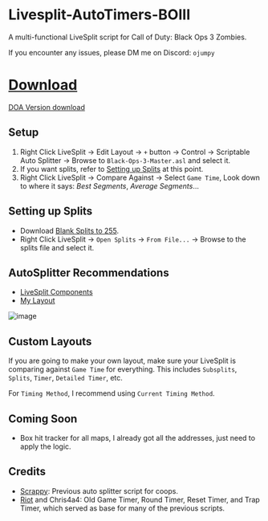 # Livesplit-AutoTimers-BOIII
A multi-functional LiveSplit script for Call of Duty: Black Ops 3 Zombies.

If you encounter any issues, please DM me on Discord: `ojumpy`

# [Download](https://github.com/oJumpy/Livesplit-AutoTimers-BOIII/releases/download/v3.1/Black-Ops-3-Master.asl)

[DOA Version download](https://github.com/oJumpy/Livesplit-AutoTimers-BOIII/releases/download/V3.0/Black-Ops-3-Master.DOA.asl)

## Setup
1. Right Click LiveSplit → Edit Layout → `+` button → Control → Scriptable Auto Splitter → Browse to `Black-Ops-3-Master.asl` and select it.
1. If you want splits, refer to [Setting up Splits](#setting-up-splits) at this point.
1. Right Click LiveSplit → Compare Against → Select `Game Time`, Look down to where it says: *Best Segments*, *Average Segments*...

## Setting up Splits
- Download [Blank Splits to 255](https://github.com/oJumpy/IW7-Zombies-AutoTimers/releases/download/v1/Blank.to.255.lss).
- Right Click LiveSplit → `Open Splits` → `From File...` → Browse to the splits file and select it.

## AutoSplitter Recommendations
- [LiveSplit Components](https://github.com/oJumpy/Livesplit-AutoTimers-BOIII/releases/download/V3.0/Useful.zip)
- [My Layout](https://github.com/oJumpy/IW7-Zombies-AutoTimers/releases/download/v1/recommended_layout.lsl)

![image](https://github.com/user-attachments/assets/bc4814cd-a41c-4bf2-96f1-f2672858ae19)

## Custom Layouts
If you are going to make your own layout, make sure your LiveSplit is comparing against `Game Time` for everything. This includes `Subsplits`, `Splits`, `Timer`, `Detailed Timer`, etc.

For `Timing Method`, I recommend using `Current Timing Method`.

## Coming Soon
- Box hit tracker for all maps, I already got all the addresses, just need to apply the logic.

## Credits
- [Scrappy](https://github.com/Joshr520): Previous auto splitter script for coops.
- [Riot](https://twitch.tv/riot) and Chris4a4: Old Game Timer, Round Timer, Reset Timer, and Trap Timer, which served as base for many of the previous scripts.
